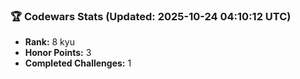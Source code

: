 ### 🏆 Codewars Stats (Updated: 2025-10-24 04:10:12 UTC)

- **Rank:** 8 kyu
- **Honor Points:** 3
- **Completed Challenges:** 1
